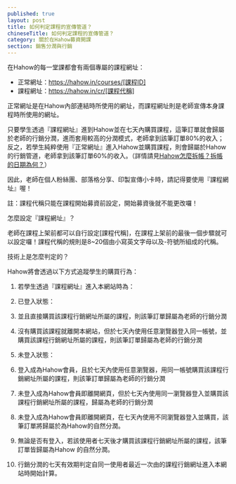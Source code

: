 ```yaml
---
published: true
layout: post
title: 如何判定課程的宣傳管道？
chineseTitle: 如何判定課程的宣傳管道？
category: 關於在Hahow募資開課
section: 銷售分潤與行銷
---
```


 

在Hahow的每一堂課都會有兩個專屬的課程網址：

*   正常網址：https://hahow.in/courses/[課程ID]
*   課程網址：https://hahow.in/cr/[課程代稱]

正常網址是在Hahow內部連結時所使用的網址，而課程網址則是老師宣傳本身課程時所使用的網址。

只要學生透過『課程網址』進到Hahow並在七天內購買課程，這筆訂單就會歸屬於老師的行銷分潤，進而套用較高的分潤模式，老師拿到該筆訂單80%的收入；反之，若學生純粹使用『正常網址』進入Hahow並購買課程，則會歸屬於Hahow的行銷管道，老師拿到該筆訂單60%的收入。（詳情請見[Hahow怎麼拆帳？拆帳的日期為何？](/hc/zh-tw/articles/207241607)）

因此，老師在個人粉絲團、部落格分享、印製宣傳小卡時，請記得要使用『課程網址』喔！

註：課程代稱只能在課程開始募資前設定，開始募資後就不能更改囉！

怎麼設定『課程網址』？

老師在課程上架前都可以自行設定[課程代稱]，在課程上架前的最後一個步驟就可以設定囉！課程代稱的規則是8~20個由小寫英文字母以及-符號所組成的代稱。

技術上是怎麼判定的？

Hahow將會透過以下方式追蹤學生的購買行為：

1.  若學生透過『課程網址』進入本網站時為：

1.  已登入狀態：

1.  並且直接購買該課程行銷網址所屬的課程，則該筆訂單歸屬為老師的行銷分潤
2.  沒有購買該課程就離開本網站，但於七天內使用任意瀏覽器登入同一帳號，並購買該課程行銷網址所屬的課程，則該筆訂單歸屬為老師的行銷分潤

3.  未登入狀態：

1.  登入成為Hahow會員，且於七天內使用任意瀏覽器，用同一帳號購買該課程行銷網址所屬的課程，則該筆訂單歸屬為老師的行銷分潤
2.  未登入成為Hahow會員即離開網頁，但於七天內使用同一瀏覽器登入並購買該課程行銷網址所屬的課程，歸屬為老師的行銷分潤
3.  未登入成為Hahow會員即離開網頁，在七天內使用不同瀏覽器登入並購買，該筆訂單將歸屬於為Hahow的自然分潤。

5.  無論是否有登入，若該使用者七天後才購買該課程行銷網址所屬的課程，該筆訂單皆歸屬為Hahow
的自然分潤。

3.  行銷分潤的七天有效期判定自同一使用者最近一次由的課程行銷網址進入本網站時開始計算。
